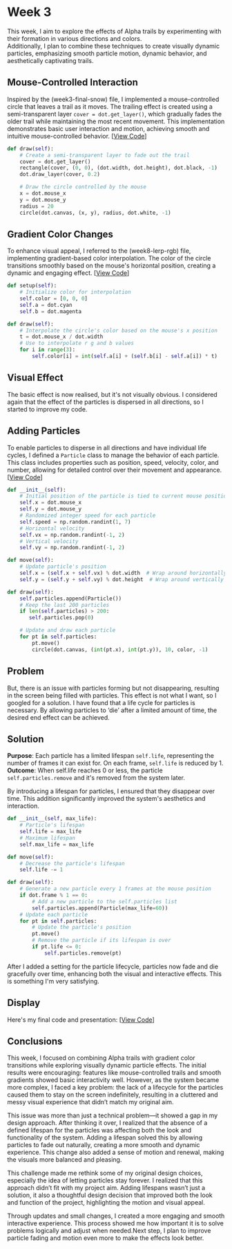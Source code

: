 # **Week 3**
This week, I aim to explore the effects of Alpha trails by experimenting with their formation in various directions and colors.  
Additionally, I plan to combine these techniques to create visually dynamic particles, emphasizing smooth particle motion, dynamic behavior, and aesthetically captivating trails.  

## **Mouse-Controlled Interaction**
Inspired by the (week3-final-snow) file, I implemented a mouse-controlled circle that leaves a trail as it moves. The trailing effect is created using a semi-transparent layer `cover = dot.get_layer()`, which gradually fades the older trail while maintaining the most recent movement. This implementation demonstrates basic user interaction and motion, achieving smooth and intuitive mouse-controlled behavior. [[View Code](./circle_mouse.py)]

```python
def draw(self):
    # Create a semi-transparent layer to fade out the trail  
    cover = dot.get_layer() 
    rectangle(cover, (0, 0), (dot.width, dot.height), dot.black, -1)
    dot.draw_layer(cover, 0.2)   

    # Draw the circle controlled by the mouse  
    x = dot.mouse_x  
    y = dot.mouse_y  
    radius = 20  
    circle(dot.canvas, (x, y), radius, dot.white, -1)
```

## **Gradient Color Changes**
To enhance visual appeal, I referred to the (week8-lerp-rgb) file, implementing gradient-based color interpolation. The color of the circle transitions smoothly based on the mouse's horizontal position, creating a dynamic and engaging effect. [[View Code](./change_color.py)]

```python
def setup(self):
    # Initialize color for interpolation
    self.color = [0, 0, 0] 
    self.a = dot.cyan      
    self.b = dot.magenta  

def draw(self):
    # Interpolate the circle's color based on the mouse's x position
    t = dot.mouse_x / dot.width
    # Use to interpolate r g and b values
    for i in range(3):
        self.color[i] = int(self.a[i] + (self.b[i] - self.a[i]) * t)
```
## **Visual Effect**
The basic effect is now realised, but it's not visually obvious. I considered again that the effect of the particles is dispersed in all directions, so I started to improve my code.

## **Adding Particles**
To enable particles to disperse in all directions and have individual life cycles, I defined a `Particle` class to manage the behavior of each particle. This class includes properties such as position, speed, velocity, color, and number, allowing for detailed control over their movement and appearance. [[View Code](./add_particle.py)]

```python
def __init__(self):
    # Initial position of the particle is tied to current mouse position
    self.x = dot.mouse_x
    self.y = dot.mouse_y
    # Randomized integer speed for each particle
    self.speed = np.random.randint(1, 7)
    # Horizontal velocity
    self.vx = np.random.randint(-1, 2)
    # Vertical velocity
    self.vy = np.random.randint(-1, 2)   

def move(self):
    # Update particle's position
    self.x = (self.x + self.vx) % dot.width  # Wrap around horizontally
    self.y = (self.y + self.vy) % dot.height  # Wrap around vertically   

def draw(self):
    self.particles.append(Particle())
    # Keep the last 200 particles
    if len(self.particles) > 200: 
       self.particles.pop(0)

    # Update and draw each particle
    for pt in self.particles:
        pt.move()
        circle(dot.canvas, (int(pt.x), int(pt.y)), 10, color, -1)  
```
## **Problem**
But, there is an issue with particles forming but not disappearing, resulting in the screen being filled with particles. This effect is not what I want, so I googled for a solution. I have found that a life cycle for particles is necessary. By allowing particles to ‘die’ after a limited amount of time, the desired end effect can be achieved.

## **Solution**
**Purpose**: Each particle has a limited lifespan `self.life`, representing the number of frames it can exist for. On each frame, `self.life` is reduced by 1.  
**Outcome**: When self.life reaches 0 or less, the particle `self.particles.remove` and it's removed from the system later.

By introducing a lifespan for particles, I ensured that they disappear over time. This addition significantly improved the system's aesthetics and interaction.

```python
def __init__(self, max_life):
    # Particle's lifespan
    self.life = max_life
    # Maximum lifespan
    self.max_life = max_life

def move(self):
    # Decrease the particle's lifespan
    self.life -= 1

def draw(self):
    # Generate a new particle every 1 frames at the mouse position
    if dot.frame % 1 == 0:
        # Add a new particle to the self.particles list
        self.particles.append(Particle(max_life=60))
    # Update each particle
    for pt in self.particles:
        # Update the particle's position
        pt.move()
        # Remove the particle if its lifespan is over
        if pt.life <= 0:
            self.particles.remove(pt)
```

After I added a setting for the particle lifecycle, particles now fade and die gracefully over time, enhancing both the visual and interactive effects. This is something I'm very satisfying.  

## **Display**
Here's my final code and presentation: [[View Code](./final_work.py)]

## **Conclusions**
This week, I focused on combining Alpha trails with gradient color transitions while exploring visually dynamic particle effects. The initial results were encouraging: features like mouse-controlled trails and smooth gradients showed basic interactivity well. However, as the system became more complex, I faced a key problem: the lack of a lifecycle for the particles caused them to stay on the screen indefinitely, resulting in a cluttered and messy visual experience that didn’t match my original aim.

This issue was more than just a technical problem—it showed a gap in my design approach. After thinking it over, I realized that the absence of a defined lifespan for the particles was affecting both the look and functionality of the system. Adding a lifespan solved this by allowing particles to fade out naturally, creating a more smooth and dynamic experience. This change also added a sense of motion and renewal, making the visuals more balanced and pleasing.

This challenge made me rethink some of my original design choices, especially the idea of letting particles stay forever. I realized that this approach didn’t fit with my project aim. Adding lifespans wasn’t just a solution, it also a thoughtful design decision that improved both the look and function of the project, highlighting the motion and visual appeal.

Through updates and small changes, I created a more engaging and smooth interactive experience. This process showed me how important it is to solve problems logically and adjust when needed.Next step, I plan to improve particle fading and motion even more to make the effects look better.